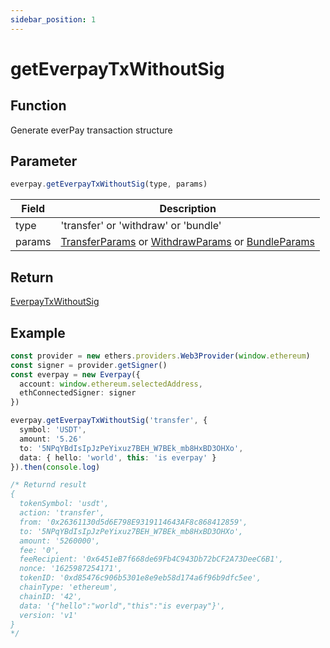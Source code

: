 ```yaml
---
sidebar_position: 1
---
```


# getEverpayTxWithoutSig

## Function
Generate everPay transaction structure

## Parameter
```js
everpay.getEverpayTxWithoutSig(type, params)
```

|Field|Description|
|---|---|
|type|'transfer' or 'withdraw' or 'bundle'|
|params|[TransferParams](../types#transferparams) or [WithdrawParams](../types#withdrawparams) or [BundleParams](../types#bundleparams)|

## Return
[EverpayTxWithoutSig](../types#everpaytxwithoutSig)

## Example

```ts
const provider = new ethers.providers.Web3Provider(window.ethereum)
const signer = provider.getSigner()
const everpay = new Everpay({
  account: window.ethereum.selectedAddress,
  ethConnectedSigner: signer
})

everpay.getEverpayTxWithoutSig('transfer', {
  symbol: 'USDT',
  amount: '5.26'
  to: '5NPqYBdIsIpJzPeYixuz7BEH_W7BEk_mb8HxBD3OHXo',
  data: { hello: 'world', this: 'is everpay' }
}).then(console.log)

/* Returnd result
{
  tokenSymbol: 'usdt',
  action: 'transfer',
  from: '0x26361130d5d6E798E9319114643AF8c868412859',
  to: '5NPqYBdIsIpJzPeYixuz7BEH_W7BEk_mb8HxBD3OHXo',
  amount: '5260000',
  fee: '0',
  feeRecipient: '0x6451eB7f668de69Fb4C943Db72bCF2A73DeeC6B1',
  nonce: '1625987254171',
  tokenID: '0xd85476c906b5301e8e9eb58d174a6f96b9dfc5ee',
  chainType: 'ethereum',
  chainID: '42',
  data: '{"hello":"world","this":"is everpay"}',
  version: 'v1'
}
*/

```